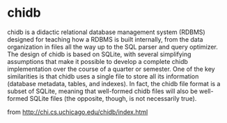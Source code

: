 # chidb

chidb is a didactic relational database management system (RDBMS) designed for teaching how a RDBMS is built internally, from the data organization in files all the way up to the SQL parser and query optimizer. The design of chidb is based on SQLite, with several simplifying assumptions that make it possible to develop a complete chidb implementation over the course of a quarter or semester. One of the key similarities is that chidb uses a single file to store all its information (database metadata, tables, and indexes). In fact, the chidb file format is a subset of SQLite, meaning that well-formed chidb files will also be well-formed SQLite files (the opposite, though, is not necessarily true).

from http://chi.cs.uchicago.edu/chidb/index.html
